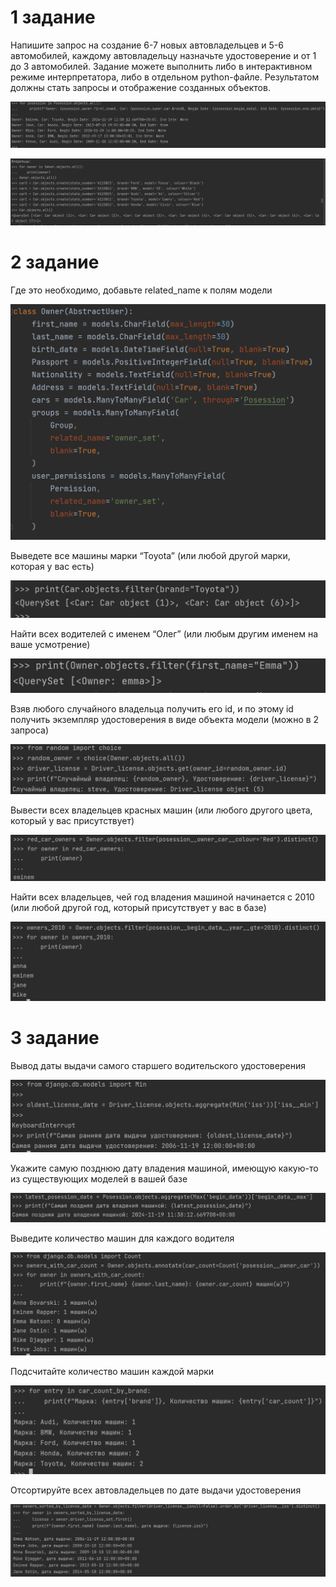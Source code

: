 #  1 задание

Напишите запрос на создание 6-7 новых автовладельцев и 5-6 автомобилей, каждому автовладельцу назначьте удостоверение и от 1 до 3 автомобилей. Задание можете выполнить либо в интерактивном режиме интерпретатора, либо в отдельном python-файле. Результатом должны стать запросы и отображение созданных объектов. 

![img.png](11.png)

![img.png](12.png)

#  2 задание

Где это необходимо, добавьте related_name к полям модели

![img.png](img.png)

Выведете все машины марки “Toyota” (или любой другой марки, которая у вас есть)

![img.png](1.png)

Найти всех водителей с именем “Олег” (или любым другим именем на ваше усмотрение)

![img.png](2.png)

Взяв любого случайного владельца получить его id, и по этому id получить экземпляр удостоверения в виде объекта модели (можно в 2 запроса)

![img.png](3.png)

Вывести всех владельцев красных машин (или любого другого цвета, который у вас присутствует)

![img.png](4.png)

Найти всех владельцев, чей год владения машиной начинается с 2010 (или любой другой год, который присутствует у вас в базе)

![img.png](5.png)

#  3 задание

Вывод даты выдачи самого старшего водительского удостоверения

![img.png](6.png)

Укажите самую позднюю дату владения машиной, имеющую какую-то из существующих моделей в вашей базе

![img.png](7.png)

Выведите количество машин для каждого водителя

![img.png](8.png)

Подсчитайте количество машин каждой марки

![img.png](9.png)

Отсортируйте всех автовладельцев по дате выдачи удостоверения 

![img.png](10.png)
